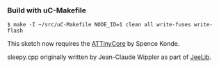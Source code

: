 ### Build with uC-Makefile
```
$ make -I ~/src/uC-Makefile NODE_ID=1 clean all write-fuses write-flash
```

This sketch now requires the
[ATTinyCore](https://github.com/SpenceKonde/ATTinyCore) by Spence Konde.

sleepy.cpp originally written by Jean-Claude Wippler as part of
[JeeLib](https://jeelabs.org/pub/docs/jeelib/).
